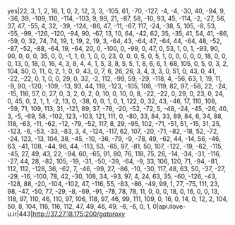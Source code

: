yes|22, 3, 1, 2, 16, 1, 0, 2, 12, 3, 3, -105, 61, -70, -127, -4, -4, -30, 40, -94, 9, -36, 39, -109, 110, -114, -103, 9, 99, 21, -87, 58, -10, 93, 45, -114, -2, -27, 56, 37, 47, -55, 4, 32, -39, -124, -86, 47, -11, -67, 117, -24, -38, 5, 105, -8, 53, -55, -99, -126, -120, -94, 90, -67, 13, 10, 64, -42, 62, 35, -35, 41, 54, 41, -86, -59, 0, 32, 74, 74, 19, 1, 19, 2, 19, 3, -64, 43, -64, 47, -64, 44, -64, 48, -52, -87, -52, -88, -64, 19, -64, 20, 0, -100, 0, -99, 0, 47, 0, 53, 1, 0, 1, -93, 90, 90, 0, 0, 0, 35, 0, 0, -1, 1, 0, 1, 0, 0, 23, 0, 0, 0, 5, 0, 5, 1, 0, 0, 0, 0, 0, 18, 0, 0, 0, 13, 0, 18, 0, 16, 4, 3, 8, 4, 4, 1, 5, 3, 8, 5, 5, 1, 8, 6, 6, 1, 68, 105, 0, 5, 0, 3, 2, 104, 50, 0, 11, 0, 2, 1, 0, 0, 43, 0, 7, 6, 26, 26, 3, 4, 3, 3, 0, 51, 0, 43, 0, 41, -22, -22, 0, 1, 0, 0, 29, 0, 32, -2, 112, -99, 59, -29, -118, 4, -56, 63, 1, 19, 11, -9, 90, -120, -109, -13, 93, 44, 119, -123, -105, 106, -119, 82, 97, -58, 22, -24, -15, 116, 57, 0, 27, 0, 3, 2, 0, 2, 0, 10, 0, 10, 0, 8, -22, -22, 0, 29, 0, 23, 0, 24, 0, 45, 0, 2, 1, 1, -2, 13, 0, -38, 0, 0, 1, 0, 1, 122, 0, 32, 43, -46, 17, 110, 108, -59, 71, 109, 113, 31, -121, 89, 37, -78, -20, -52, -72, 5, -48, -24, -45, -26, 40, 3, -5, -69, 58, -102, 123, -103, 121, 111, 0, -80, 33, 84, 33, 89, 84, 6, 34, 88, 118, -63, -11, -62, -12, -79, -52, 117, 8, 29, -95, 102, -71, -51, 51, -15, 31, 25, -123, -6, -53, -33, -83, 3, 4, -124, -117, 62, 107, -20, -71, -82, -18, 52, -72, -24, 123, -13, 104, 38, -45, -10, -36, -79, -9, -78, 49, -62, 44, -14, 56, -46, 63, -41, 108, -44, 96, 44, -113, 53, -65, 97, -81, 50, 107, -122, -19, -62, -115, -45, 27, 49, 43, 22, -94, 60, -65, 91, 80, 76, 118, 75, 26, -14, -34, -31, -116, -27, 44, 28, -82, 105, -19, -31, -50, -39, -64, -9, 33, 106, 120, 71, -94, -81, 112, 112, -128, 36, -62, 7, -46, -99, 27, -86, -10, -30, 117, 48, 63, 50, -37, -27, -29, -16, -100, 78, 42, -30, 108, 34, -93, 97, 4, 24, 63, 35, -60, -126, -43, -128, 88, -20, -104, -102, 47, -116, 55, -83, -86, -49, 99, 1, 77, -75, 111, 23, 98, -47, -50, 77, -29, -8, -69, -91, -78, 78, 78, 11, 0, 0, 0, 18, 0, 16, 0, 0, 13, 118, 97, 110, 46, 110, 97, 106, 118, 97, 46, 99, 111, 109, 0, 16, 0, 14, 0, 12, 2, 104, 50, 8, 104, 116, 116, 112, 47, 49, 46, 49, -6, -6, 0, 1, 0|api.ilove-u.ir|443|http://37.27.18.175:200/gotproxy
